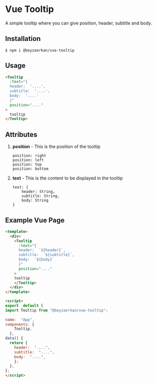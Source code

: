 
# Vue Tooltip
A simple tooltip where you can give position, header, subtitle and body.

## Installation
`$ npm i @beyzaerkan/vue-tooltip`

## Usage
```html
<Tooltip
  :text="{
  header:  '....',
  subtitle:  '....',
  body:  '....'
  }"
  position="...."
>
  tooltip
</Tooltip>
```

## Attributes

1.  **position**  - This is the position of the tooltip
	```
	position: right 
	position: left 
	position: top 
	position: bottom
	```
3.  **text**  - This is the content to be displayed in the tooltip
    ```
    text: {
	    header: String,
	    subtitle: String,
	    body: String
	}
    ```

## Example Vue Page

```html
<template>
  <div>
    <Tooltip
      :text="{
      header:  `${header}`,
      subtitle:  `${subtitle}`,
      body:  `${body}`
      }"
      position="...."
    >
    tooltip
    </Tooltip>
  </div>
</template>

<script>
export  default {
import Tooltip from "@beyzaerkan/vue-tooltip";
  
name:  "App",
components: {
    Tooltip,
  },
data() {
  return {
    header:  "....",
    subtitle:  "....",
    body:  "....",
    };
  },
};
</script>
```